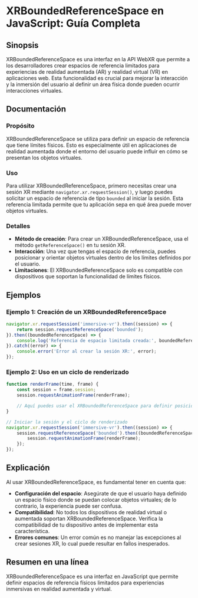 <!--
Meta Description: # XRBoundedReferenceSpace en JavaScript: Guía Completa ## Sinopsis XRBoundedReferenceSpace es una interfaz en la API WebXR que permite a los desarroll...
Meta Keywords: xrboundedreferencespace, que, session, referencia, para
-->

# XRBoundedReferenceSpace en JavaScript: Guía Completa

## Sinopsis
XRBoundedReferenceSpace es una interfaz en la API WebXR que permite a los desarrolladores crear espacios de referencia limitados para experiencias de realidad aumentada (AR) y realidad virtual (VR) en aplicaciones web. Esta funcionalidad es crucial para mejorar la interacción y la inmersión del usuario al definir un área física donde pueden ocurrir interacciones virtuales.

## Documentación

### Propósito
XRBoundedReferenceSpace se utiliza para definir un espacio de referencia que tiene límites físicos. Esto es especialmente útil en aplicaciones de realidad aumentada donde el entorno del usuario puede influir en cómo se presentan los objetos virtuales.

### Uso
Para utilizar XRBoundedReferenceSpace, primero necesitas crear una sesión XR mediante `navigator.xr.requestSession()`, y luego puedes solicitar un espacio de referencia de tipo `bounded` al iniciar la sesión. Esta referencia limitada permite que tu aplicación sepa en qué área puede mover objetos virtuales.

### Detalles
- **Método de creación**: Para crear un XRBoundedReferenceSpace, usa el método `getReferenceSpace()` en tu sesión XR.
- **Interacción**: Una vez que tengas el espacio de referencia, puedes posicionar y orientar objetos virtuales dentro de los límites definidos por el usuario.
- **Limitaciones**: El XRBoundedReferenceSpace solo es compatible con dispositivos que soportan la funcionalidad de límites físicos.

## Ejemplos

### Ejemplo 1: Creación de un XRBoundedReferenceSpace
```javascript
navigator.xr.requestSession('immersive-vr').then((session) => {
    return session.requestReferenceSpace('bounded');
}).then((boundedReferenceSpace) => {
    console.log('Referencia de espacio limitada creada:', boundedReferenceSpace);
}).catch((error) => {
    console.error('Error al crear la sesión XR:', error);
});
```

### Ejemplo 2: Uso en un ciclo de renderizado
```javascript
function renderFrame(time, frame) {
    const session = frame.session;
    session.requestAnimationFrame(renderFrame);

    // Aquí puedes usar el XRBoundedReferenceSpace para definir posiciones de objetos
}

// Iniciar la sesión y el ciclo de renderizado
navigator.xr.requestSession('immersive-vr').then((session) => {
    session.requestReferenceSpace('bounded').then((boundedReferenceSpace) => {
        session.requestAnimationFrame(renderFrame);
    });
});
```

## Explicación
Al usar XRBoundedReferenceSpace, es fundamental tener en cuenta que:
- **Configuración del espacio**: Asegúrate de que el usuario haya definido un espacio físico donde se puedan colocar objetos virtuales; de lo contrario, la experiencia puede ser confusa.
- **Compatibilidad**: No todos los dispositivos de realidad virtual o aumentada soportan XRBoundedReferenceSpace. Verifica la compatibilidad de tu dispositivo antes de implementar esta característica.
- **Errores comunes**: Un error común es no manejar las excepciones al crear sesiones XR, lo cual puede resultar en fallos inesperados.

## Resumen en una línea
XRBoundedReferenceSpace es una interfaz en JavaScript que permite definir espacios de referencia físicos limitados para experiencias inmersivas en realidad aumentada y virtual.